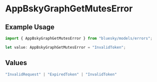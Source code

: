 # AppBskyGraphGetMutesError

## Example Usage

```typescript
import { AppBskyGraphGetMutesError } from "bluesky/models/errors";

let value: AppBskyGraphGetMutesError = "InvalidToken";
```

## Values

```typescript
"InvalidRequest" | "ExpiredToken" | "InvalidToken"
```
